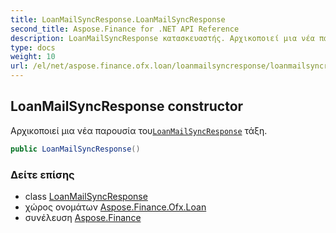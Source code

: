 ```yaml
---
title: LoanMailSyncResponse.LoanMailSyncResponse
second_title: Aspose.Finance for .NET API Reference
description: LoanMailSyncResponse κατασκευαστής. Αρχικοποιεί μια νέα παρουσία τουLoanMailSyncResponse τάξη.
type: docs
weight: 10
url: /el/net/aspose.finance.ofx.loan/loanmailsyncresponse/loanmailsyncresponse/
---
```

## LoanMailSyncResponse constructor

Αρχικοποιεί μια νέα παρουσία του[`LoanMailSyncResponse`](../) τάξη.

```csharp
public LoanMailSyncResponse()
```

### Δείτε επίσης

* class [LoanMailSyncResponse](../)
* χώρος ονομάτων [Aspose.Finance.Ofx.Loan](../../loanmailsyncresponse/)
* συνέλευση [Aspose.Finance](../../../)


